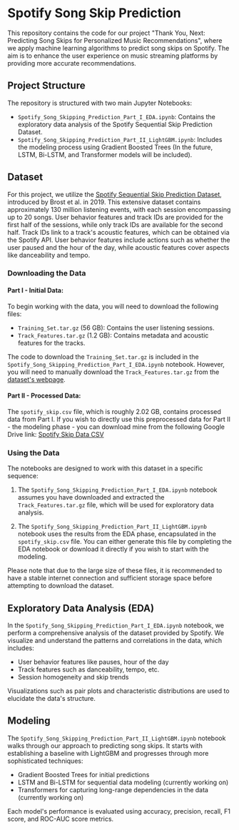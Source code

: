 # Spotify Song Skip Prediction

This repository contains the code for our project "Thank You, Next: Predicting Song Skips for Personalized Music Recommendations", where we apply machine learning algorithms to predict song skips on Spotify. The aim is to enhance the user experience on music streaming platforms by providing more accurate recommendations.

## Project Structure

The repository is structured with two main Jupyter Notebooks:

- `Spotify_Song_Skipping_Prediction_Part_I_EDA.ipynb`: Contains the exploratory data analysis of the Spotify Sequential Skip Prediction Dataset.
- `Spotify_Song_Skipping_Prediction_Part_II_LightGBM.ipynb`: Includes the modeling process using Gradient Boosted Trees (In the future, LSTM, Bi-LSTM, and Transformer models will be included).

## Dataset

For this project, we utilize the [Spotify Sequential Skip Prediction Dataset](https://www.aicrowd.com/challenges/spotify-sequential-skip-prediction-challenge/dataset_files), introduced by Brost et al. in 2019. This extensive dataset contains approximately 130 million listening events, with each session encompassing up to 20 songs. User behavior features and track IDs are provided for the first half of the sessions, while only track IDs are available for the second half. Track IDs link to a track's acoustic features, which can be obtained via the Spotify API. User behavior features include actions such as whether the user paused and the hour of the day, while acoustic features cover aspects like danceability and tempo.

### Downloading the Data

#### Part I - Initial Data:

To begin working with the data, you will need to download the following files:

- `Training_Set.tar.gz` (56 GB): Contains the user listening sessions.
- `Track_Features.tar.gz` (1.2 GB): Contains metadata and acoustic features for the tracks.

The code to download the `Training_Set.tar.gz` is included in the `Spotify_Song_Skipping_Prediction_Part_I_EDA.ipynb` notebook. However, you will need to manually download the `Track_Features.tar.gz` from the [dataset's webpage](https://www.aicrowd.com/challenges/spotify-sequential-skip-prediction-challenge/dataset_files).

#### Part II - Processed Data:

The `spotify_skip.csv` file, which is roughly 2.02 GB, contains processed data from Part I. If you wish to directly use this preprocessed data for Part II - the modeling phase - you can download mine from the following Google Drive link: [Spotify Skip Data CSV](https://drive.google.com/file/d/1_7DlNTZOpBA1lPlf5j4U3ssoZTRr-C2d/view?usp=sharing)

### Using the Data

The notebooks are designed to work with this dataset in a specific sequence:

1. The `Spotify_Song_Skipping_Prediction_Part_I_EDA.ipynb` notebook assumes you have downloaded and extracted the `Track_Features.tar.gz` file, which will be used for exploratory data analysis.

2. The `Spotify_Song_Skipping_Prediction_Part_II_LightGBM.ipynb` notebook uses the results from the EDA phase, encapsulated in the `spotify_skip.csv` file. You can either generate this file by completing the EDA notebook or download it directly if you wish to start with the modeling.

Please note that due to the large size of these files, it is recommended to have a stable internet connection and sufficient storage space before attempting to download the dataset.

## Exploratory Data Analysis (EDA)

In the `Spotify_Song_Skipping_Prediction_Part_I_EDA.ipynb` notebook, we perform a comprehensive analysis of the dataset provided by Spotify. We visualize and understand the patterns and correlations in the data, which includes:

- User behavior features like pauses, hour of the day
- Track features such as danceability, tempo, etc.
- Session homogeneity and skip trends

Visualizations such as pair plots and characteristic distributions are used to elucidate the data's structure.

## Modeling

The `Spotify_Song_Skipping_Prediction_Part_II_LightGBM.ipynb` notebook walks through our approach to predicting song skips. It starts with establishing a baseline with LightGBM and progresses through more sophisticated techniques:

- Gradient Boosted Trees for initial predictions
- LSTM and Bi-LSTM for sequential data modeling (currently working on)
- Transformers for capturing long-range dependencies in the data (currently working on)

Each model's performance is evaluated using accuracy, precision, recall, F1 score, and ROC-AUC score metrics.
